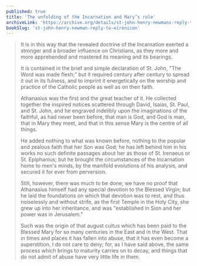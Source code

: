 ```yaml
---
published: true
title: 'The unfolding of the Incarnation and Mary’s role'
archiveLink: 'https://archive.org/details/st-john-henry-newmans-reply-to-dr-puseys-eirenicon/page/92?view=theater'
bookSlug: 'st-john-henry-newman-reply-to-eirenicon'
---
```


> It is in this way that the revealed doctrine of the Incarnation exerted a stronger and a broader influence on Christians, as they more and more apprehended and mastered its meaning and its bearings.
>
> It is contained in the brief and simple declaration of St. John, "The Word was made flesh;" but it required century after century to spread it out in its fulness, and to imprint it energetically on the worship and practice of the Catholic people as well as on their faith.
>
> Athanasius was the first and the great teacher of it. He collected together the inspired notices scattered through David, Isaias, St. Paul, and St. John, and he engraved indelibly upon the imaginations of the faithful, as had never been before, that man is God, and God is man, that in Mary they meet, and that in this sense Mary is the centre of all things.
>
> He added nothing to what was known before, nothing to the popular and zealous faith that her Son was God; he has left behind him in his works no such definite passages about her as those of St. Irenaeus or St. Epiphanius; but he brought the circumstances of the Incarnation home to men's minds, by the manifold evolutions of his analysis, and secured it for ever from perversion.
>
> Still, however, there was much to be done; we have no proof that Athanasius himself had any special devotion to the Blessed Virgin; but he laid the foundations on which that devotion was to rest, and thus noiselessly and without strife, as the first Temple in the Holy City, she grew up into her inheritance, and was "established in Sion and her power was in Jerusalem."
>
> Such was the origin of that august cultus which has been paid to the Blessed Mary for so many centuries in the East and in the West. That in times and places it has fallen into abuse, that it has even become a superstition, I do not care to deny; for, as I have said above, the same process which brings to maturity carries on to decay, and things that do not admit of abuse have very little life in them.
